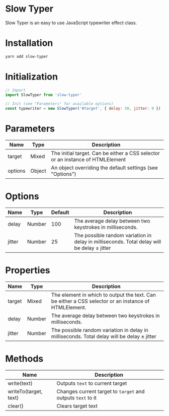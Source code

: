 # Slow Typer
Slow Typer is an easy to use JavaScript typewriter effect class.

# Installation
```zsh
yarn add slow-typer
```

# Initialization
```js
// Import
import SlowTyper from 'slow-typer'

// Init (see "Parameters" for available options)
const typewriter = new SlowTyper('#target', { delay: 50, jitter: 0 })
```

# Parameters
| Name    | Type   | Description                                                                    |
| ------- | ------ | ------------------------------------------------------------------------------ |
| target  | Mixed  | The initial target. Can be either a CSS selector or an instance of HTMLElement |
| options | Object | An object overriding the default settings (see "Options")                      |

# Options
| Name   | Type   | Default | Description                                                                                |
| ------ | ------ | ------- | ------------------------------------------------------------------------------------------ |
| delay  | Number | 100     | The average delay between two keystrokes in milliseconds.                                  |
| jitter | Number | 25      | The possible random variation in delay in milliseconds. Total delay will be delay ± jitter |

# Properties
| Name   | Type   | Description                                                                                          |
| ------ | ------ | ---------------------------------------------------------------------------------------------------- |
| target | Mixed  | The element in which to output the text. Can be either a CSS selector or an instance of HTMLElement. |
| delay  | Number | The average delay between two keystrokes in milliseconds.                                            |
| jitter | Number | The possible random variation in delay in milliseconds. Total delay will be delay ± jitter           |

# Methods
| Name                  | Description                                                 |
| --------------------- | ----------------------------------------------------------- |
| write(text)           | Outputs `text` to current target                            |
| writeTo(target, text) | Changes current target to `target` and outputs `text` to it |
| clear()               | Clears target text                                          |
